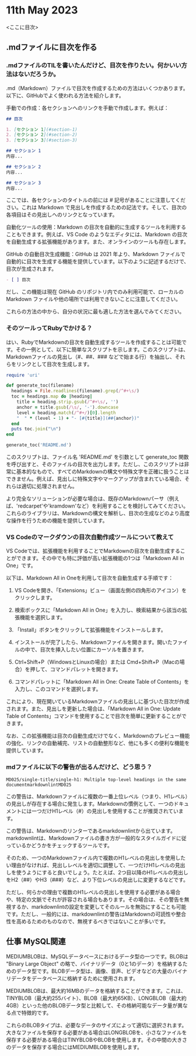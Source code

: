 # 11th May 2023

<ここに目次>

## .mdファイルに目次を作る

### .mdファイルのTILを書いたんだけど、目次を作りたい。何かいい方法はないだろうか。

.md（Markdown）ファイルで目次を作成するための方法はいくつかあります。以下に、GitHubでよく使われる方法を紹介します。

手動での作成：各セクションへのリンクを手動で作成します。例えば：

```markdown
## 目次

1. [セクション 1](#section-1)
2. [セクション 2](#section-2)
3. [セクション 3](#section-3)

## セクション 1
内容...

## セクション 2
内容...

## セクション 3
内容...

```

ここでは、各セクションのタイトルの前には # 記号があることに注意してください。これは Markdown で見出しを作成するための記法です。そして、目次の各項目はその見出しへのリンクとなっています。

自動化ツールの使用：Markdown の目次を自動的に生成するツールを利用することもできます。例えば、VS Code のようなエディタには、Markdown の目次を自動生成する拡張機能があります。また、オンラインのツールも存在します。

GitHub の自動目次生成機能：GitHub は 2021 年より、Markdown ファイルで自動的に目次を生成する機能を提供しています。以下のように記述するだけで、目次が生成されます。

```markdown
- [ ] 目次
```
だし、この機能は現在 GitHub のリポジトリ内でのみ利用可能で、ローカルの Markdown ファイルや他の場所では利用できないことに注意してください。

これらの方法の中から、自分の状況に最も適した方法を選んでみてください。

### そのツールってRubyでかける？

はい、RubyでMarkdownの目次を自動生成するツールを作成することは可能です。その一例として、以下に簡単なスクリプトを示します。このスクリプトは、Markdownファイルの見出し（#、##、### などで始まる行）を抽出し、それらをリンクとして目次を生成します。

```ruby
require 'uri'

def generate_toc(filename)
  headings = File.readlines(filename).grep(/^#+\s/)
  toc = headings.map do |heading|
    title = heading.strip.gsub(/^#+\s/, '')
    anchor = title.gsub(/\s/, '-').downcase
    level = heading.match(/^#+/)[0].length
    "  " * (level - 1) + "- [#{title}](##{anchor})"
  end
  puts toc.join("\n")
end

generate_toc('README.md')
```

このスクリプトは、ファイル名 'README.md' を引数として generate_toc 関数を呼び出すと、そのファイルの目次を出力します。ただし、このスクリプトは非常に基本的なもので、すべてのMarkdownの構文や特殊文字を正確に扱うことはできません。例えば、見出しに特殊文字やマークアップが含まれている場合、それらは適切に処理されません。

より完全なソリューションが必要な場合は、既存のMarkdownパーサ（例えば、'redcarpet'や'kramdown'など）を利用することを検討してみてください。これらのライブラリは、Markdownの構文を解析し、目次の生成などのより高度な操作を行うための機能を提供しています。

### VS Codeのマークダウンの目次自動作成ツールについて教えて

VS Codeでは、拡張機能を利用することでMarkdownの目次を自動生成することができます。その中でも特に評価が高い拡張機能の1つは「Markdown All in One」です。

以下は、Markdown All in Oneを利用して目次を自動生成する手順です：

1. VS Codeを開き、「Extensions」ビュー（画面左側の四角形のアイコン）をクリックします。

2. 検索ボックスに「Markdown All in One」を入力し、検索結果から該当の拡張機能を選択します。

3. 「Install」ボタンをクリックして拡張機能をインストールします。

4. インストールが完了したら、Markdownファイルを開きます。開いたファイルの中で、目次を挿入したい位置にカーソルを置きます。

5. Ctrl+Shift+P（WindowsとLinuxの場合）または Cmd+Shift+P（Macの場合）を押して、コマンドパレットを開きます。

6. コマンドパレットに「Markdown All in One: Create Table of Contents」を入力し、このコマンドを選択します。

これにより、現在開いているMarkdownファイルの見出しに基づいた目次が作成されます。また、見出しを更新した場合は、「Markdown All in One: Update Table of Contents」コマンドを使用することで目次を簡単に更新することができます。

なお、この拡張機能は目次の自動生成だけでなく、Markdownのプレビュー機能の強化、リンクの自動補完、リストの自動整形など、他にも多くの便利な機能を提供しています。

### mdファイルに以下の警告が出るんだけど、どう思う？

```text
MD025/single-title/single-h1: Multiple top-level headings in the same documentmarkdownlintMD025
```

この警告は、Markdownファイルに複数の一番上位レベル（つまり、H1レベル）の見出しが存在する場合に発生します。Markdownの慣例として、一つのドキュメントには一つだけH1レベル（#）の見出しを使用することが推奨されています。

この警告は、Markdownのリンターであるmarkdownlintから出ています。markdownlintは、Markdownファイルの書き方が一般的なスタイルガイドに従っているかどうかをチェックするツールです。

そのため、一つのMarkdownファイル内で複数のH1レベルの見出しを使用したい理由がなければ、見出しレベルを適切に調整して、一つだけH1レベルの見出しを使うようにすると良いでしょう。たとえば、2つ目以降のH1レベルの見出しをH2（##）やH3（###）など、より下位レベルの見出しに変更するなどです。

ただし、何らかの理由で複数のH1レベルの見出しを使用する必要がある場合や、特定の文脈でそれが許容される場合もあります。その場合は、その警告を無視するか、markdownlintの設定を変更してそのルールを無効にすることも可能です。ただし、一般的には、markdownlintの警告はMarkdownの可読性や整合性を高めるためのものなので、無視するべきではないことが多いです。

## 仕事 MySQL関連

MEDIUMBLOBは、MySQLデータベースにおけるデータ型の一つです。BLOBは "Binary Large Object" の略で、バイナリデータ（0と1のデータ）を格納するためのデータ型です。BLOBデータ型は、画像、音声、ビデオなどの大量のバイナリデータをデータベースに格納するために使用されます。

MEDIUMBLOBは、最大約16MBのデータを格納することができます。これは、TINYBLOB（最大約255バイト）、BLOB（最大約65KB）、LONGBLOB（最大約4GB）といった他のBLOBデータ型と比較して、その格納可能なデータ量が異なる点で特徴的です。

これらのBLOBタイプは、必要なデータのサイズによって適切に選択されます。大きなファイルを保存する必要がある場合はLONGBLOBを、小さなファイルを保存する必要がある場合はTINYBLOBやBLOBを使用します。その中間の大きさのデータを保存する場合にはMEDIUMBLOBを使用します。
